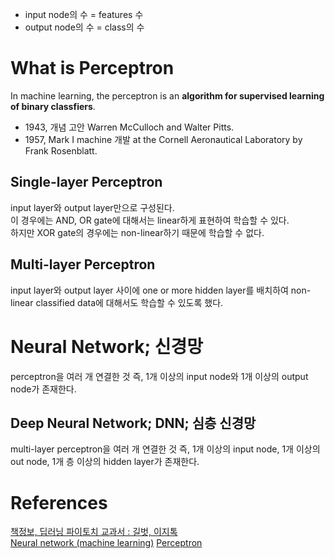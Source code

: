 * input node의 수 = features 수
* output node의 수 = class의 수
# What is Perceptron
In machine learning, the perceptron is an **algorithm for supervised learning of binary classfiers**.  
* 1943, 개념 고안 Warren McCulloch and Walter Pitts.
* 1957, Mark I machine 개발 at the Cornell Aeronautical Laboratory by Frank Rosenblatt.

## Single-layer Perceptron
input layer와 output layer만으로 구성된다.  
이 경우에는 AND, OR gate에 대해서는 linear하게 표현하여 학습할 수 있다.  
하지만 XOR gate의 경우에는 non-linear하기 때문에 학습할 수 없다.

## Multi-layer Perceptron
input layer와 output layer 사이에 one or more hidden layer를 배치하여 non-linear classified data에 대해서도 학습할 수 있도록 했다.

# Neural Network; 신경망
perceptron을 여러 개 연결한 것 즉, 1개 이상의 input node와 1개 이상의 output node가 존재한다.

## Deep Neural Network; DNN; 심층 신경망
multi-layer perceptron을 여러 개 연결한 것 즉, 1개 이상의 input node, 1개 이상의 out node, 1개 층 이상의 hidden layer가 존재한다.



# References
[책정보, 딥러닝 파이토치 교과서 : 길벗, 이지톡](https://www.gilbut.co.kr/book/view?bookcode=BN003345)  
[Neural network (machine learning)](https://en.wikipedia.org/wiki/Neural_network_(machine_learning))  
[Perceptron](https://en.wikipedia.org/wiki/Perceptron)

